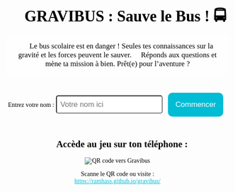 <!DOCTYPE html>
<html lang="fr">
<head>
  <meta charset="UTF-8">
  <title>GRAVIBUS : Sauve le Bus !</title>
  <style>
    body {
      background: linear-gradient(to bottom, #0d0d2b, #1a1a40);
      color: #000;
      font-family: 'Comic Sans MS', cursive;
      text-align: center;
      padding: 2em;
      background-image: url('https://www.transparenttextures.com/patterns/stardust.png');
    }
    h1 {
      font-size: 2.5em;
      margin-bottom: 0.2em;
    }
    .question-box {
      background: rgba(255, 255, 255, 0.1);
      border-radius: 20px;
      padding: 1.5em;
      margin: 1em auto;
      max-width: 600px;
      box-shadow: 0 0 15px #0ff;
    }
    button {
      background-color: #00bcd4;
      color: white;
      border: none;
      padding: 1em;
      margin: 0.5em;
      border-radius: 10px;
      font-size: 1em;
      cursor: pointer;
    }
    button:hover {
      background-color: #0097a7;
    }
    #result {
      font-size: 1.4em;
      margin-top: 2em;
    }
    .team-score {
      font-size: 1.2em;
      margin-top: 1em;
    }
    #mode-select {
      margin-top: 2em;
    }
    #name-input {
      font-size: 1.2em;
      padding: 0.5em;
      margin-top: 1em;
      border-radius: 5px;
    }
    #start-btn {
      background-color: #00bcd4;
      color: white;
      padding: 1em;
      border-radius: 10px;
      font-size: 1.2em;
      cursor: pointer;
    }
    #ranking {
      margin-top: 2em;
      font-size: 1.4em;
    }
  </style>
</head>
<body>
  <h1>🚀 GRAVIBUS : Sauve le Bus ! 🚍</h1>

  <p style="max-width: 700px; margin: 0 auto; font-size: 1.2em; background-color: rgba(255,255,255,0.2); padding: 1em; border-radius: 10px;">
    🔧 Le bus scolaire est en danger ! Seules tes connaissances sur la gravité et les forces peuvent le sauver. 🧠  
    Réponds aux questions et mène ta mission à bien. Prêt(e) pour l’aventure ?
  </p>

  <!-- Formulaire pour entrer le nom -->
  <div id="mode-select">
    <label for="name-input">Entrez votre nom :</label>
    <input type="text" id="name-input" placeholder="Votre nom ici" />
    <button id="start-btn" onclick="startGame()">Commencer</button>
  </div>

  <div class="question-box" id="quiz-box" style="display:none">
    <p id="question"></p>
    <div id="choices"></div>
  </div>
  <div id="result"></div>

  <div id="ranking"></div>

  <div style="margin-top: 3em;">
    <h2>📱 Accède au jeu sur ton téléphone :</h2>
    <img src="https://api.qrserver.com/v1/create-qr-code/?data=https://ramhass.github.io/gravibus/&size=200x200" alt="QR code vers Gravibus">
    <p>Scanne le QR code ou visite :<br><a href="https://ramhass.github.io/gravibus/" style="color: #00bcd4;">https://ramhass.github.io/gravibus/</a></p>
  </div>

  <script>
    const questions = [
      { q: "Quelle force attire les objets vers la Terre ?", a: ["Électricité", "Gravité", "Magnétisme"], correct: 1 },
      { q: "Laquelle n'est PAS une unité de vitesse ?", a: ["km/h", "m/s", "kg/m"], correct: 2 },
      { q: "Si tu lances un ballon en l'air, que se passe-t-il ?", a: ["Il s'arrête en l'air", "Il continue à monter", "Il redescend"], correct: 2 },
      { q: "Plus un objet est lourd...", a: ["...moins la gravité agit sur lui", "...plus il va vite", "...plus la gravité agit sur lui"], correct: 2 },
      { q: "Quelle est la vitesse moyenne d'un bus ?", a: ["90 km/h", "300 km/h", "10 km/h"], correct: 0 },
      { q: "Sur la Lune, on pèse...", a: ["plus", "moins", "la même chose"], correct: 1 },
      { q: "Qu'est-ce qui ralentit un objet qui glisse ?", a: ["Le magnétisme", "Les frottements", "La lumière"], correct: 1 },
      { q: "La masse change-t-elle selon la planète ?", a: ["Oui", "Non", "Seulement le dimanche"], correct: 1 },
      { q: "Quel est l'effet d'une force sur un objet ?", a: ["Il explose", "Il change de mouvement", "Il devient invisible"], correct: 1 },
      { q: "Quand un bus freine brusquement...", a: ["On tombe en arrière", "On est projeté en avant", "On flotte"], correct: 1 },
      { q: "Que se passe-t-il dans l'espace si on pousse un objet ?", a: ["Il flotte sans s'arrêter", "Il tombe", "Il fond"], correct: 0 },
      { q: "Quel est le contraire d'une accélération ?", a: ["Décélération", "Gravitation", "Motivation"], correct: 0 },
      { q: "Pourquoi les astronautes flottent dans l'ISS ?", a: ["Pas de gravité locale", "L’ISS tombe en continu", "Ils sautent très haut"], correct: 1 },
      { q: "Quel est l'effet de la gravité sur la Lune ?", a: ["6x plus faible qu’ici", "Identique à la Terre", "N’existe pas"], correct: 0 },
      { q: "Quand deux forces opposées s’annulent ?", a: ["L’objet s’arrête ou garde son mouvement", "Il explose", "Il va en rond"], correct: 0 }
    ];

    let current = 0;
    let score = 0;
    let playerName = "";
    let participants = [];

    function startGame() {
      playerName = document.getElementById("name-input").value;
      if (!playerName) {
        alert("Veuillez entrer un nom !");
        return;
      }

      document.getElementById("mode-select").style.display = "none";
      document.getElementById("quiz-box").style.display = "block";
      showQuestion();
    }

    function showQuestion() {
      document.getElementById("result").textContent = "";
      const q = questions[current];
      document.getElementById("question").textContent = `Question ${current + 1} : ${q.q}`;
      const choicesDiv = document.getElementById("choices");
      choicesDiv.innerHTML = "";

      q.a.forEach((choice, index) => {
        const btn = document.createElement("button");
        btn.textContent = choice;
        btn.onclick = () => selectAnswer(index);
        choicesDiv.appendChild(btn);
      });
    }

    function selectAnswer(index) {
      const q = questions[current];
      const isCorrect = index === q.correct;
      const sound = new Audio(isCorrect ? 'https://freesound.org/data/previews/256/256113_3263906-lq.mp3' : 'https://freesound.org/data/previews/250/250629_4486188-lq.mp3');
      sound.play();

      if (isCorrect) {
        score++;
      }
      document.getElementById("result").textContent = isCorrect ? "✅ Bonne réponse !" : "❌ Mauvaise réponse !";

      current++;
      setTimeout(() => {
        if (current < questions.length) {
          showQuestion();
        } else {
          document.getElementById("quiz-box").style.display = "none";
          document.getElementById("result").textContent = `🎉 Fin de mission, ${playerName} ! Vous avez sauvé ${score}/15 parties du bus !`;

          // Ajouter participant au classement
          participants.push({ name: playerName, score: score });

          // Trier les participants par score
          participants.sort((a, b) => b.score - a.score);

          // Afficher le classement
          let rankingText = "🏆 Classement :<br>";
          participants.forEach((participant, index) => {
            rankingText += `${index + 1}. ${participant.name} - ${participant.score} points<br>`;
          });
          document.getElementById("ranking").innerHTML = rankingText;
        }
      }, 1200);
    }
  </script>
</body>
</html>
